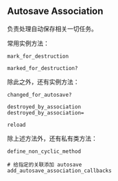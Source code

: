 ## Autosave Association

负责处理自动保存相关一切任务。

常用实例方法：

```
mark_for_destruction

marked_for_destruction?
```

除此之外，还有实例方法：

```
changed_for_autosave?

destroyed_by_association
destroyed_by_association=

reload
```

除上述方法外，还有私有类方法：

```
define_non_cyclic_method

# 给指定的关联添加 autosave
add_autosave_association_callbacks
```
